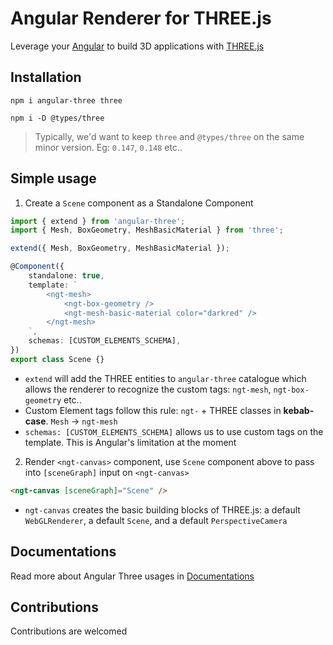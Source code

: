 # Angular Renderer for THREE.js

Leverage your [Angular](https://angular.io) to build 3D applications with [THREE.js](https://threejs.org)

## Installation

```shell
npm i angular-three three
```

```shell
npm i -D @types/three
```

> Typically, we'd want to keep `three` and `@types/three` on the same minor version. Eg: `0.147`, `0.148` etc..

## Simple usage

1. Create a `Scene` component as a Standalone Component

```ts
import { extend } from 'angular-three';
import { Mesh, BoxGeometry, MeshBasicMaterial } from 'three';

extend({ Mesh, BoxGeometry, MeshBasicMaterial });

@Component({
    standalone: true,
    template: `
        <ngt-mesh>
            <ngt-box-geometry />
            <ngt-mesh-basic-material color="darkred" />
        </ngt-mesh>
    `,
    schemas: [CUSTOM_ELEMENTS_SCHEMA],
})
export class Scene {}
```

-   `extend` will add the THREE entities to `angular-three` catalogue which allows the renderer to recognize the custom tags: `ngt-mesh`, `ngt-box-geometry` etc..
-   Custom Element tags follow this rule: `ngt-` + THREE classes in **kebab-case**. `Mesh` -> `ngt-mesh`
-   `schemas: [CUSTOM_ELEMENTS_SCHEMA]` allows us to use custom tags on the template. This is Angular's limitation at the moment

2. Render `<ngt-canvas>` component, use `Scene` component above to pass into `[sceneGraph]` input on `<ngt-canvas>`

```html
<ngt-canvas [sceneGraph]="Scene" />
```

-   `ngt-canvas` creates the basic building blocks of THREE.js: a default `WebGLRenderer`, a default `Scene`, and a default `PerspectiveCamera`

## Documentations

Read more about Angular Three usages in [Documentations](https://angular-threejs.netlify.app)

## Contributions

Contributions are welcomed
